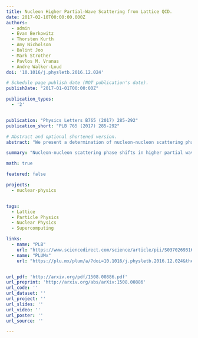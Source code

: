 ```yaml
---
title: Nucleon Higher Partial-Wave Scattering from Lattice QCD.
date: 2017-02-10T00:00:00.000Z
authors:
  - admin
  - Evan Berkowitz
  - Thorsten Kurth
  - Amy Nicholson
  - Balint Joo
  - Mark Strother
  - Pavlos M. Vranas
  - Andre Walker-Loud
doi: '10.1016/j.physletb.2016.12.024'

# Schedule page publish date (NOT publication's date).
publishDate: "2017-01-01T00:00:00Z"

publication_types:
  - '2'


publication: "Physics Letters B765 (2017) 285-292"
publication_short: "PLB 765 (2017) 285-292"

# Abstract and optional shortened version.
abstract: "We present a determination of nucleon-nucleon scattering phase shifts for $\\ell \\beq 0 $. The S, P, D and F phase shifts for both the spin-triplet and spin-singlet channels are computed with lattice Quantum ChromoDynamics. For $\\ell > 0 $, this is the first lattice QCD calculation using the Lüscher finite-volume formalism. This required the design and implementation of novel lattice methods involving displaced sources and momentum-space cubic sinks. To demonstrate the utility of our approach, the calculations were performed in the SU(3)-flavor limit where the light quark masses have been tuned to the physical strange quark mass, corresponding to $m_{\\pi} = m_K \\approx 800$ MeV. In this work, we have assumed that only the lowest partial waves contribute to each channel, ignoring the unphysical partial wave mixing that arises within the finite-volume formalism. This assumption is only valid for sufficiently low energies; we present evidence that it holds for our study using two different channels. Two spatial volumes of $V \\approx (3.5 fm)^3$ and $V \\approx (4.6 fm)^3$ were used. The finite-volume spectrum is extracted from the exponential falloff of the correlation functions. Said spectrum is mapped onto the infinite volume phase shifts using the generalization of the Lüscher formalism for two-nucleon systems."

summary: "Nucleon-nucleon scattering phase shifts in higher partial waves from Lattice QCD simulations at heavy pion masses."

math: true

featured: false

projects:
  - nuclear-physics


tags:
  - Lattice
  - Particle Physics
  - Nuclear Physics
  - Supercomputing

links:
  - name: "PLB"
    url: "https://www.sciencedirect.com/science/article/pii/S0370269316307626"
  - name: "PLUMx"
    url: "https://plu.mx/plum/a/?doi=10.1016/j.physletb.2016.12.024&theme=plum-sciencedirect-theme&hideUsage=true"


url_pdf: 'http://arxiv.org/pdf/1508.00886.pdf'
url_preprint: 'http://arxiv.org/abs/arXiv:1508.00886'
url_code: ''
url_dataset: ''
url_project: ''
url_slides: ''
url_video: ''
url_poster: ''
url_source: ''

---
```

